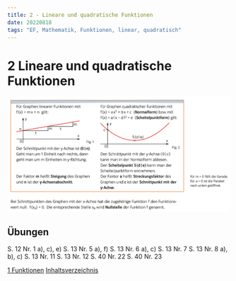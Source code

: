 ```yaml
---
title: 2 - Lineare und quadratische Funktionen
date: 20220818
tags: "EF, Mathematik, Funktionen, linear, quadratisch"
---
```


# 2 Lineare und quadratische Funktionen

![Pasted image 20220819071835.png](assets/Pasted%20image%2020220819071835.png)

## Übungen

S. 12 Nr. 1 a), c), e)
S. 13 Nr. 5 a), f)
S. 13 Nr. 6 a), c)
S. 13 Nr. 7
S. 13 Nr. 8 a), b), c)
S. 13 Nr. 11
S. 13 Nr. 12
S. 40 Nr. 22
S. 40 Nr. 23

[1 Funktionen](M-EF-Funktionen.md)
[Inhaltsverzeichnis](M-EF-GK1-2223.md)
